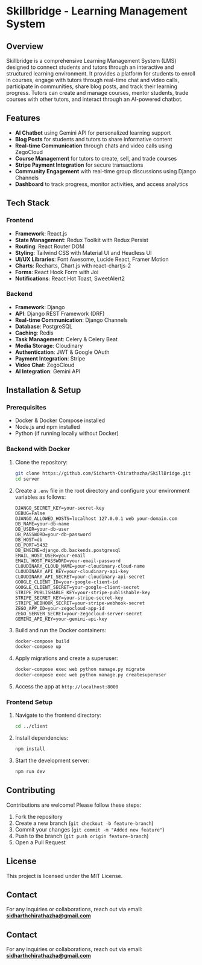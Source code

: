 # Skillbridge - Learning Management System

## Overview
Skillbridge is a comprehensive Learning Management System (LMS) designed to connect students and tutors through an interactive and structured learning environment. It provides a platform for students to enroll in courses, engage with tutors through real-time chat and video calls, participate in communities, share blog posts, and track their learning progress. Tutors can create and manage courses, mentor students, trade courses with other tutors, and interact through an AI-powered chatbot.

## Features
- **AI Chatbot** using Gemini API for personalized learning support
- **Blog Posts** for students and tutors to share informative content
- **Real-time Communication** through chats and video calls using ZegoCloud
- **Course Management** for tutors to create, sell, and trade courses
- **Stripe Payment Integration** for secure transactions
- **Community Engagement** with real-time group discussions using Django Channels
- **Dashboard** to track progress, monitor activities, and access analytics

## Tech Stack
### Frontend
- **Framework**: React.js
- **State Management**: Redux Toolkit with Redux Persist
- **Routing**: React Router DOM
- **Styling**: Tailwind CSS with Material UI and Headless UI
- **UI/UX Libraries**: Font Awesome, Lucide React, Framer Motion
- **Charts**: Recharts, Chart.js with react-chartjs-2
- **Forms**: React Hook Form with Joi
- **Notifications**: React Hot Toast, SweetAlert2

### Backend
- **Framework**: Django
- **API**: Django REST Framework (DRF)
- **Real-time Communication**: Django Channels
- **Database**: PostgreSQL
- **Caching**: Redis
- **Task Management**: Celery & Celery Beat
- **Media Storage**: Cloudinary
- **Authentication**: JWT & Google OAuth
- **Payment Integration**: Stripe
- **Video Chat**: ZegoCloud
- **AI Integration**: Gemini API

## Installation & Setup

### Prerequisites
- Docker & Docker Compose installed
- Node.js and npm installed
- Python (if running locally without Docker)

### Backend with Docker
1. Clone the repository:
    ```sh
    git clone https://github.com/Sidharth-Chirathazha/SkillBridge.git
    cd server
    ```

2. Create a `.env` file in the root directory and configure your environment variables as follows:
    ```env
    DJANGO_SECRET_KEY=your-secret-key
    DEBUG=False
    DJANGO_ALLOWED_HOSTS=localhost 127.0.0.1 web your-domain.com
    DB_NAME=your-db-name
    DB_USER=your-db-user
    DB_PASSWORD=your-db-password
    DB_HOST=db
    DB_PORT=5432
    DB_ENGINE=django.db.backends.postgresql
    EMAIL_HOST_USER=your-email
    EMAIL_HOST_PASSWORD=your-email-password
    CLOUDINARY_CLOUD_NAME=your-cloudinary-cloud-name
    CLOUDINARY_API_KEY=your-cloudinary-api-key
    CLOUDINARY_API_SECRET=your-cloudinary-api-secret
    GOOGLE_CLIENT_ID=your-google-client-id
    GOOGLE_CLIENT_SECRET=your-google-client-secret
    STRIPE_PUBLISHABLE_KEY=your-stripe-publishable-key
    STRIPE_SECRET_KEY=your-stripe-secret-key
    STRIPE_WEBHOOK_SECRET=your-stripe-webhook-secret
    ZEGO_APP_ID=your-zegocloud-app-id
    ZEGO_SERVER_SECRET=your-zegocloud-server-secret
    GEMINI_API_KEY=your-gemini-api-key
    ```

3. Build and run the Docker containers:
    ```sh
    docker-compose build
    docker-compose up
    ```

4. Apply migrations and create a superuser:
    ```sh
    docker-compose exec web python manage.py migrate
    docker-compose exec web python manage.py createsuperuser
    ```

5. Access the app at `http://localhost:8000`

### Frontend Setup
1. Navigate to the frontend directory:
    ```sh
    cd ../client
    ```

2. Install dependencies:
    ```sh
    npm install
    ```

3. Start the development server:
    ```sh
    npm run dev
    ```

## Contributing
Contributions are welcome! Please follow these steps:
1. Fork the repository
2. Create a new branch (`git checkout -b feature-branch`)
3. Commit your changes (`git commit -m "Added new feature"`)
4. Push to the branch (`git push origin feature-branch`)
5. Open a Pull Request

## License
This project is licensed under the MIT License.

## Contact
For any inquiries or collaborations, reach out via email: **sidharthchirathazha@gmail.com**



## Contact
For any inquiries or collaborations, reach out via email: **sidharthchirathazha@gmail.com**



